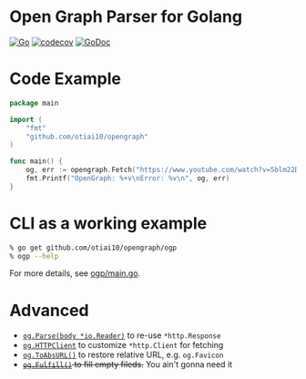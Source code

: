 # Open Graph Parser for Golang

[![Go](https://github.com/otiai10/opengraph/workflows/Go/badge.svg)](https://github.com/otiai10/opengraph/actions)
[![codecov](https://codecov.io/gh/otiai10/opengraph/branch/master/graph/badge.svg)](https://codecov.io/gh/otiai10/opengraph)
[![GoDoc](https://godoc.org/github.com/otiai10/opengraph?status.svg)](https://pkg.go.dev/github.com/otiai10/opengraph)

# Code Example

```go
package main

import (
	"fmt"
	"github.com/otiai10/opengraph"
)

func main() {
	og, err := opengraph.Fetch("https://www.youtube.com/watch?v=5blm22DeeHY")
	fmt.Printf("OpenGraph: %+v\nError: %v\n", og, err)
}
```

# CLI as a working example

```sh
% go get github.com/otiai10/opengraph/ogp
% ogp --help
```

For more details, see [ogp/main.go](https://github.com/otiai10/opengraph/blob/master/ogp/main.go).

# Advanced

- [`og.Parse(body *io.Reader)`](https://godoc.org/github.com/otiai10/opengraph#OpenGraph.Parse) to re-use `*http.Response`
- [`og.HTTPClient`](https://godoc.org/github.com/otiai10/opengraph#OpenGraph) to customize `*http.Client` for fetching
- [`og.ToAbsURL()`](https://godoc.org/github.com/otiai10/opengraph#OpenGraph.ToAbsURL) to restore relative URL, e.g. `og.Favicon`
- ~~[`og.Fulfill()`](https://godoc.org/github.com/otiai10/opengraph#OpenGraph.Fulfill) to fill empty fileds.~~ You ain't gonna need it

